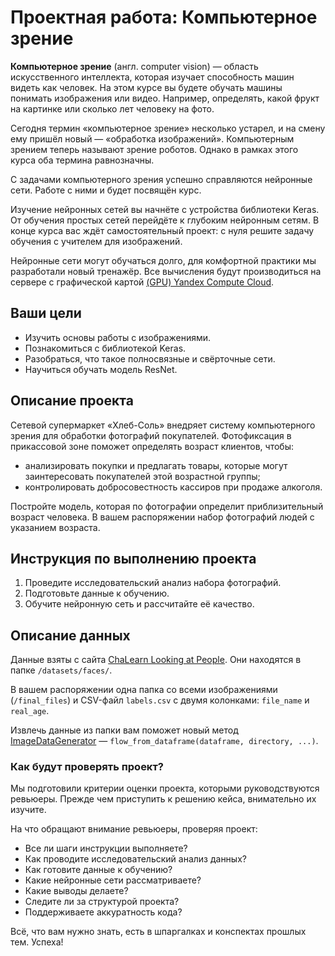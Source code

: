 # Проектная работа: Компьютерное зрение

**Компьютерное зрение** (англ. computer vision) — область искусственного интеллекта, которая изучает способность машин видеть как человек. На этом курсе вы будете обучать машины понимать изображения или видео. Например, определять, какой фрукт на картинке или сколько лет человеку на фото.

Сегодня термин «компьютерное зрение» несколько устарел, и на смену ему пришёл новый — «обработка изображений». Компьютерным зрением теперь называют зрение роботов. Однако в рамках этого курса оба термина равнозначны.

С задачами компьютерного зрения успешно справляются нейронные сети. Работе с ними и будет посвящён курс.

Изучение нейронных сетей вы начнёте с устройства библиотеки Keras. От обучения простых сетей перейдёте к глубоким нейронным сетям. В конце курса вас ждёт самостоятельный проект: с нуля решите задачу обучения с учителем для изображений.

Нейронные сети могут обучаться долго, для комфортной практики мы разработали новый тренажёр. Все вычисления будут производиться на сервере с графической картой [(GPU) Yandex Compute Cloud](https://cloud.yandex.ru/services/compute).

## Ваши цели
- Изучить основы работы с изображениями.
- Познакомиться с библиотекой Keras.
- Разобраться, что такое полносвязные и свёрточные сети.
- Научиться обучать модель ResNet.

## Описание проекта

Сетевой супермаркет «Хлеб-Соль» внедряет систему компьютерного зрения для обработки фотографий покупателей. Фотофиксация в прикассовой зоне поможет определять возраст клиентов, чтобы:

- анализировать покупки и предлагать товары, которые могут заинтересовать покупателей этой возрастной группы;
- контролировать добросовестность кассиров при продаже алкоголя.

Постройте модель, которая по фотографии определит приблизительный возраст человека. В вашем распоряжении набор фотографий людей с указанием возраста.


## Инструкция по выполнению проекта
1. Проведите исследовательский анализ набора фотографий.
2. Подготовьте данные к обучению.
3. Обучите нейронную сеть и рассчитайте её качество.

## Описание данных
Данные взяты с сайта [ChaLearn Looking at People](http://chalearnlap.cvc.uab.es/dataset/26/description/). Они находятся в папке `/datasets/faces/`.

В вашем распоряжении одна папка со всеми изображениями (`/final_files`) и CSV-файл `labels.csv` с двумя колонками: `file_name` и `real_age`.

Извлечь данные из папки вам поможет новый метод [ImageDataGenerator](https://keras.io/preprocessing/image/) — `flow_from_dataframe(dataframe, directory, ...)`.


### Как будут проверять проект?

Мы подготовили критерии оценки проекта, которыми руководствуются ревьюеры. Прежде чем приступить к решению кейса, внимательно их изучите.

На что обращают внимание ревьюеры, проверяя проект:
- Все ли шаги инструкции выполняете?
- Как проводите исследовательский анализ данных?
- Как готовите данные к обучению?
- Какие нейронные сети рассматриваете?
- Какие выводы делаете?
- Следите ли за структурой проекта?
- Поддерживаете аккуратность кода?

Всё, что вам нужно знать, есть в шпаргалках и конспектах прошлых тем.
Успеха!